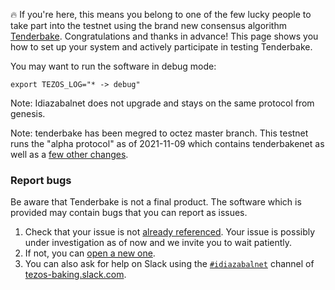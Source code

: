 🔥 If you're here, this means you belong to one of the few lucky people to take part into the testnet using the brand new consensus algorithm [Tenderbake](https://blog.nomadic-labs.com/a-look-ahead-to-tenderbake.html). Congratulations and thanks in advance! This page shows you how to set up your system and actively participate in testing Tenderbake.

You may want to run the software in debug mode:

```
export TEZOS_LOG="* -> debug"
```

Note: Idiazabalnet does not upgrade and stays on the same protocol from genesis.

Note: tenderbake has been megred to octez master branch. This testnet runs the "alpha protocol" as of 2021-11-09 which contains tenderbakenet as well as a [few other changes](https://tezos.gitlab.io/protocols/alpha.html).

### Report bugs

Be aware that Tenderbake is not a final product. The software which is provided may contain bugs that you can report as issues.

1. Check that your issue is not [already referenced](https://gitlab.com/tezos/tezos/-/issues?scope=all&utf8=%E2%9C%93&state=opened&milestone_title=%5BConsensus%5D%20Tenderbake). Your issue is possibly under investigation as of now and we invite you to wait patiently.
2. If not, you can [open a new one](https://gitlab.com/tezos/tezos/-/issues/new?issue%5Bassignee_id%5D=&issue%5Bmilestone_id%5D=1980085).
3. You can also ask for help on Slack using the [`#idiazabalnet`](https://app.slack.com/client/TAHVDMZ44/C02LCFZLPAP) channel of [tezos-baking.slack.com](https://tezos-baking.slack.com).

